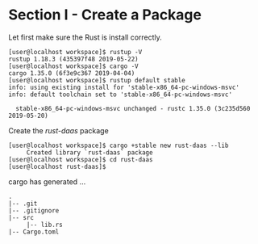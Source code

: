 # Section I - Create a Package

Let first make sure the Rust is install correctly.

```text
[user@localhost workspace]$ rustup -V
rustup 1.18.3 (435397f48 2019-05-22)
[user@localhost workspace]$ cargo -V
cargo 1.35.0 (6f3e9c367 2019-04-04)
[user@localhost workspace]$ rustup default stable
info: using existing install for 'stable-x86_64-pc-windows-msvc'
info: default toolchain set to 'stable-x86_64-pc-windows-msvc'

  stable-x86_64-pc-windows-msvc unchanged - rustc 1.35.0 (3c235d560 2019-05-20)
```

Create the _rust-daas_ package

```text
[user@localhost workspace]$ cargo +stable new rust-daas --lib
     Created library `rust-daas` package
[user@localhost workspace]$ cd rust-daas
[user@localhost rust-daas]$
```

cargo has generated ...

```text
.
|-- .git
|-- .gitignore
|-- src
     |-- lib.rs
|-- Cargo.toml
```

